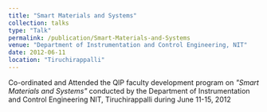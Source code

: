 ```yaml
---
title: "Smart Materials and Systems"
collection: talks
type: "Talk"
permalink: /publication/Smart-Materials-and-Systems
venue: "Department of Instrumentation and Control Engineering, NIT"
date: 2012-06-11
location: "Tiruchirappalli"
---
```

Co-ordinated and Attended the QIP faculty development program on <i>"Smart Materials and Systems"</i> conducted by the Department of Instrumentation and Control Engineering NIT, Tiruchirappalli during June 11-15, 2012

